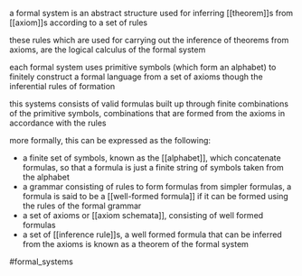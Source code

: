 a formal system is an abstract structure used for inferring [[theorem]]s from [[axiom]]s according to a set of rules

these rules which are used for carrying out the inference of theorems from axioms, are the logical calculus of the formal system

each formal system uses primitive symbols (which form an alphabet) to finitely construct a formal language from a set of axioms though the inferential rules of formation

this systems consists of valid formulas built up through finite combinations of the primitive symbols, combinations that are formed from the axioms in accordance with the rules

more formally, this can be expressed as the following:
- a finite set of symbols, known as the [[alphabet]], which concatenate formulas, so that a formula is just a finite string of symbols taken from the alphabet
- a grammar consisting of rules to form formulas from simpler formulas, a formula is said to be a  [[well-formed formula]] if it can be formed using the rules of the formal grammar
- a set of axioms or [[axiom schemata]], consisting of well formed formulas
- a set of [[inference rule]]s, a well formed formula that can be inferred from the axioms is known as a theorem of the formal system

#formal_systems
